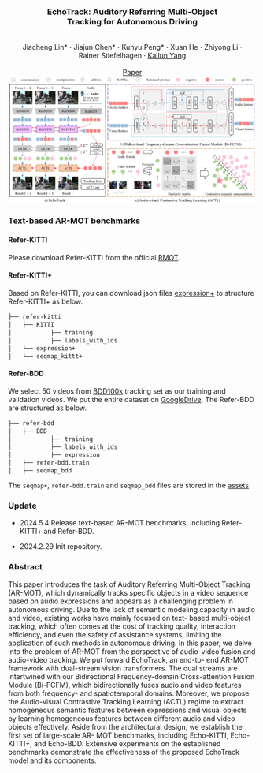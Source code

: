 ### <p align="center"> EchoTrack: Auditory Referring Multi-Object <br /> Tracking for Autonomous Driving
<br>

<div align="center">
  Jiacheng&nbsp;Lin*</a> <b>&middot;</b>
  Jiajun&nbsp;Chen*</a> <b>&middot;</b>
  Kunyu&nbsp;Peng*</a> <b>&middot;</b>
  Xuan&nbsp;He</a> <b>&middot;</b>
  Zhiyong&nbsp;Li</a> &middot;</b>
  Rainer&nbsp;Stiefelhagen</a> &middot;</b>
  <a href="https://yangkailun.com/" target="_blank">Kailun&nbsp;Yang</a>
  <br> <br>
  <a href="https://arxiv.org/pdf/2402.18302.pdf" target="_blank">Paper</a>
</div>

<div align=center><img src="imgs/network.png" /></div>



### Text-based AR-MOT benchmarks

#### Refer-KITTI

Please download Refer-KITTI from the official [RMOT](https://github.com/wudongming97/RMOT).

#### Refer-KITTI+

Based on Refer-KITTI, you can download json files [expression+](https://github.com/lab206/EchoTrack/files/15208490/refer-ktiit%2B.zip) to structure Refer-KITTI+ as below.

~~~
├── refer-kitti
│   ├── KITTI
│           ├── training
│           ├── labels_with_ids
│   └── expression+
│   └── seqmap_kittt+
~~~

#### Refer-BDD

We select 50 videos from [BDD100k](https://doc.bdd100k.com/download.html) tracking set as our training and validation videos. We put the entire dataset on [GoogleDrive](https://drive.google.com/drive/folders/12jXjL9wJ9keB-vD-kWKI8IzK6mrIfmAN?usp=sharing). The Refer-BDD are structured as below.

~~~
├── refer-bdd
│   ├── BDD
│           ├── training
│           ├── labels_with_ids
│   		├── expression
│   ├── refer-bdd.train
│   ├── seqmap_bdd
~~~

The `seqmap+`, `refer-bdd.train` and `seqmap_bdd` files are stored in the [assets](https://github.com/lab206/EchoTrack/assets).

### Update

- 2024.5.4 Release text-based AR-MOT benchmarks, including Refer-KITTI+ and Refer-BDD.

- 2024.2.29 Init repository.

### Abstract
This paper introduces the task of Auditory Referring
Multi-Object Tracking (AR-MOT), which dynamically tracks
specific objects in a video sequence based on audio expressions and appears as a challenging problem in autonomous
driving. Due to the lack of semantic modeling capacity in
audio and video, existing works have mainly focused on text-
based multi-object tracking, which often comes at the cost of
tracking quality, interaction efficiency, and even the safety of
assistance systems, limiting the application of such methods in
autonomous driving. In this paper, we delve into the problem
of AR-MOT from the perspective of audio-video fusion and
audio-video tracking. We put forward EchoTrack, an end-to-
end AR-MOT framework with dual-stream vision transformers. The dual streams are intertwined with our Bidirectional
Frequency-domain Cross-attention Fusion Module (Bi-FCFM),
which bidirectionally fuses audio and video features from both
frequency- and spatiotemporal domains. Moreover, we propose
the Audio-visual Contrastive Tracking Learning (ACTL) regime
to extract homogeneous semantic features between expressions
and visual objects by learning homogeneous features between
different audio and video objects effectively. Aside from the
architectural design, we establish the first set of large-scale AR-
MOT benchmarks, including Echo-KITTI, Echo-KITTI+, and
Echo-BDD. Extensive experiments on the established benchmarks
demonstrate the effectiveness of the proposed EchoTrack model
and its components.



